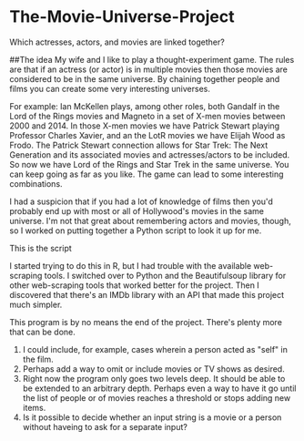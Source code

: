 # The-Movie-Universe-Project
Which actresses, actors, and movies are linked together?

##The idea
My wife and I like to play a thought-experiment game. The rules are that if an actress (or actor) is in multiple movies then those movies are considered to be in the same universe. By chaining together people and films you can create some very interesting universes.

For example:
Ian McKellen plays, among other roles, both Gandalf in the Lord of the Rings movies and Magneto in a set of X-men movies between 2000 and 2014.
In those X-men movies we have Patrick Stewart playing Professor Charles Xavier, and an the LotR movies we have Elijah Wood as Frodo.
The Patrick Stewart connection allows for Star Trek: The Next Generation and its associated movies and actresses/actors to be included.
So now we have Lord of the Rings and Star Trek in the same universe.
You can keep going as far as you like. The game can lead to some interesting combinations.

I had a suspicion that if you had a lot of knowledge of films then you'd probably end up with most or all of Hollywood's movies in the same universe. I'm not that great about remembering actors and movies, though, so I worked on putting together a Python script to look it up for me.

This is the script

I started trying to do this in R, but I had trouble with the available web-scraping tools.
I switched over to Python and the Beautifulsoup library for other web-scraping tools that worked better for the project.
Then I discovered that there's an IMDb library with an API that made this project much simpler.

This program is by no means the end of the project. There's plenty more that can be done.
1. I could include, for example, cases wherein a person acted as "self" in the film.
2. Perhaps add a way to omit or include movies or TV shows as desired.
3. Right now the program only goes two levels deep. It should be able to be extended to an arbitrary depth. Perhaps even a way to have it go until the list of people or of movies reaches a threshold or stops adding new items.
4. Is it possible to decide whether an input string is a movie or a person without haveing to ask for a separate input?
